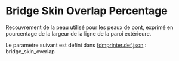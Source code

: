 # Bridge Skin Overlap Percentage

Recouvrement de la peau utilisé pour les peaux de pont, exprimé en pourcentage de la largeur de la ligne de la paroi extérieure.

Le paramètre suivant est défini dans [fdmprinter.def.json](https://github.com/smartavionics/Cura/blob/mb-master/resources/definitions/fdmprinter.def.json) : bridge_skin_overlap